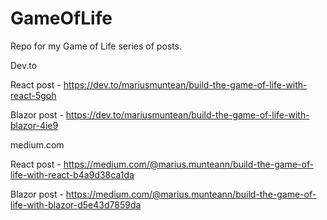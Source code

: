 # GameOfLife

Repo for my Game of Life series of posts.

Dev.to

React post - https://dev.to/mariusmuntean/build-the-game-of-life-with-react-5goh


Blazor post - https://dev.to/mariusmuntean/build-the-game-of-life-with-blazor-4ie9


medium.com

React post - https://medium.com/@marius.munteann/build-the-game-of-life-with-react-b4a9d38ca1da

Blazor post - https://medium.com/@marius.munteann/build-the-game-of-life-with-blazor-d5e43d7859da
